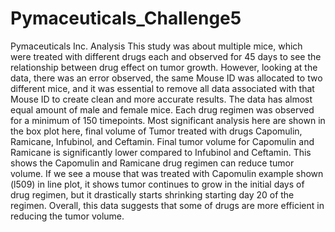 # Pymaceuticals_Challenge5
Pymaceuticals Inc. Analysis
	 This study was about multiple mice, which were treated with different drugs each and observed for 45 days to see the relationship between drug effect on tumor growth. However, looking at the data, there was an error observed, the same Mouse ID was allocated to two different mice, and it was essential to remove all data associated with that Mouse ID to create clean and more accurate results. The data has almost equal amount of male and female mice. Each drug regimen was observed for a minimum of 150 timepoints.
  Most significant analysis here are shown in the box plot here, final volume of Tumor treated with drugs Capomulin, Ramicane, Infubinol, and Ceftamin. Final tumor volume for Capomulin and Ramicane is significantly lower compared to Infubinol and Ceftamin. This shows the Capomulin and Ramicane drug regimen can reduce tumor volume. If we see a mouse that was treated with Capomulin example shown (l509) in line plot, it shows tumor continues to grow in the initial days of drug regimen, but it drastically starts shrinking starting day 20 of the regimen.  Overall, this data suggests that some of drugs are more efficient in reducing the tumor volume. 
